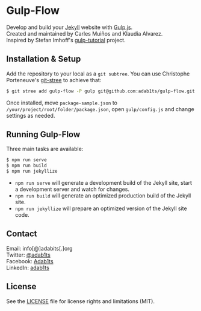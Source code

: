 # Gulp-Flow

Develop and build your [Jekyll](http://jekyllrb.com/) website with [Gulp.js](http://gulpjs.com/).  
Created and maintained by Carles Muiños and Klaudia Alvarez.  
Inspired by Stefan Imhoff's [gulp-tutorial](https://github.com/kogakure/gulp-tutorial) project.


## Installation & Setup

Add the repository to your local as a `git subtree`.
You can use Christophe Porteneuve's [git-stree](https://github.com/tdd/git-stree) to achieve that:

```sh
$ git stree add gulp-flow -P gulp git@github.com:adab1ts/gulp-flow.git
```

Once installed, move `package-sample.json` to `/your/project/root/folder/package.json`, open `gulp/config.js` and change settings as needed.  


## Running Gulp-Flow

Three main tasks are available:

```sh
$ npm run serve
$ npm run build
$ npm run jekyllize
```

- `npm run serve` will generate a development build of the Jekyll site, start a development server and watch for changes.
- `npm run build` will generate an optimized production build of the Jekyll site.
- `npm run jekyllize` will prepare an optimized version of the Jekyll site code.


## Contact

Email:    info[@]adabits[.]org  
Twitter:  [@adab1ts](https://twitter.com/adab1ts)  
Facebook: [Adab1ts](https://www.facebook.com/Adab1ts)  
LinkedIn: [adab1ts](https://www.linkedin.com/company/adab1ts)  


## License

See the [LICENSE](LICENSE.md) file for license rights and limitations (MIT).
